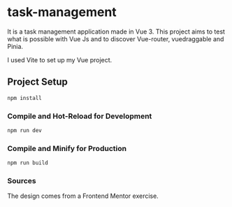 # task-management

It is a task management application made in Vue 3. This project aims to test what is possible with Vue Js and to discover Vue-router, vuedraggable and Pinia.

I used Vite to set up my Vue project.

## Project Setup

```sh
npm install
```

### Compile and Hot-Reload for Development

```sh
npm run dev
```

### Compile and Minify for Production

```sh
npm run build
```

### Sources

The design comes from a Frontend Mentor exercise.